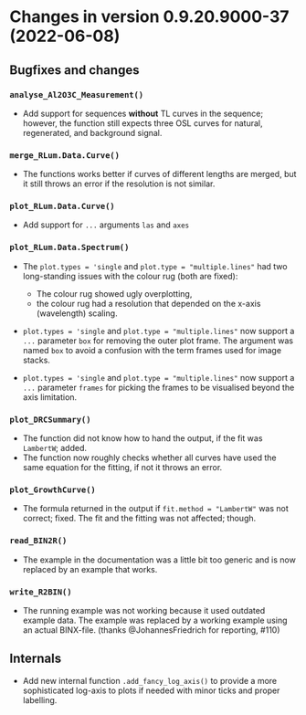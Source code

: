 




<!-- NEWS.md was auto-generated by NEWS.Rmd. Please DO NOT edit by hand!-->

# Changes in version 0.9.20.9000-37 (2022-06-08)

## Bugfixes and changes

### `analyse_Al2O3C_Measurement()`

-   Add support for sequences **without** TL curves in the sequence;
    however, the function still expects three OSL curves for natural,
    regenerated, and background signal.

### `merge_RLum.Data.Curve()`

-   The functions works better if curves of different lengths are
    merged, but it still throws an error if the resolution is not
    similar.

### `plot_RLum.Data.Curve()`

-   Add support for `...` arguments `las` and `axes`

### `plot_RLum.Data.Spectrum()`

-   The `plot.types = 'single` and `plot.type = "multiple.lines"` had
    two long-standing issues with the colour rug (both are fixed):

    -   The colour rug showed ugly overplotting,
    -   the colour rug had a resolution that depended on the x-axis
        (wavelength) scaling.

-   `plot.types = 'single` and `plot.type = "multiple.lines"` now
    support a `...` parameter `box` for removing the outer plot frame.
    The argument was named `box` to avoid a confusion with the term
    frames used for image stacks.

-   `plot.types = 'single` and `plot.type = "multiple.lines"` now
    support a `...` parameter `frames` for picking the frames to be
    visualised beyond the axis limitation.

### `plot_DRCSummary()`

-   The function did not know how to hand the output, if the fit was
    `LambertW`; added.
-   The function now roughly checks whether all curves have used the
    same equation for the fitting, if not it throws an error.

### `plot_GrowthCurve()`

-   The formula returned in the output if `fit.method = "LambertW"` was
    not correct; fixed. The fit and the fitting was not affected;
    though.

### `read_BIN2R()`

-   The example in the documentation was a little bit too generic and is
    now replaced by an example that works.

### `write_R2BIN()`

-   The running example was not working because it used outdated example
    data. The example was replaced by a working example using an actual
    BINX-file. (thanks @JohannesFriedrich for reporting, \#110)

## Internals

-   Add new internal function `.add_fancy_log_axis()` to provide a more
    sophisticated log-axis to plots if needed with minor ticks and
    proper labelling.

